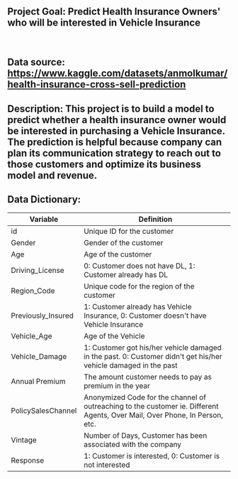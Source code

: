 ## Project Goal: Predict Health Insurance Owners' who will be interested in Vehicle Insurance

</br>

## Data source: https://www.kaggle.com/datasets/anmolkumar/health-insurance-cross-sell-prediction

## Description: This project is to build a model to predict whether a health insurance owner would be interested in purchasing a Vehicle Insurance. The prediction is helpful because company can plan its communication strategy to reach out to those customers and optimize its business model and revenue.

## Data Dictionary:

| Variable | Definition |
| --- | --- |
| id | Unique ID for the customer |
| Gender | Gender of the customer |
| Age | Age of the customer |
| Driving_License | 0: Customer does not have DL, 1: Customer already has DL |
| Region_Code | Unique code for the region of the customer |
| Previously_Insured | 1: Customer already has Vehicle Insurance, 0: Customer doesn't have Vehicle Insurance |
| Vehicle_Age | Age of the Vehicle |
| Vehicle_Damage | 1: Customer got his/her vehicle damaged in the past. 0: Customer didn't get his/her vehicle damaged in the past |
| Annual Premium | The amount customer needs to pay as premium in the year |
| PolicySalesChannel | Anonymized Code for the channel of outreaching to the customer ie. Different Agents, Over Mail, Over Phone, In Person, etc. |
| Vintage | Number of Days, Customer has been associated with the company |
| Response | 1: Customer is interested, 0: Customer is not interested |
